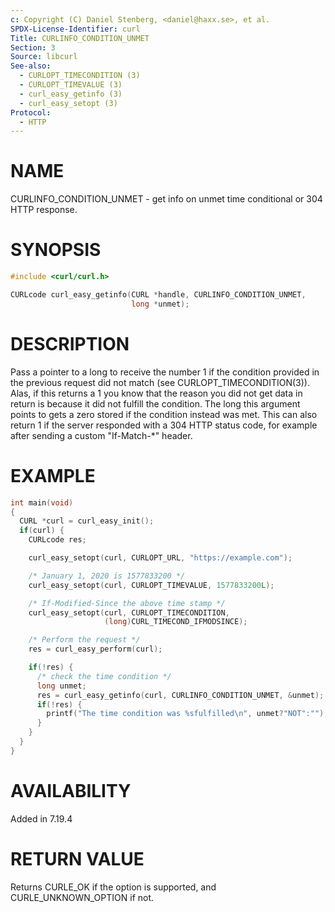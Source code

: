 ```yaml
---
c: Copyright (C) Daniel Stenberg, <daniel@haxx.se>, et al.
SPDX-License-Identifier: curl
Title: CURLINFO_CONDITION_UNMET
Section: 3
Source: libcurl
See-also:
  - CURLOPT_TIMECONDITION (3)
  - CURLOPT_TIMEVALUE (3)
  - curl_easy_getinfo (3)
  - curl_easy_setopt (3)
Protocol:
  - HTTP
---
```


# NAME

CURLINFO_CONDITION_UNMET - get info on unmet time conditional or 304 HTTP response.

# SYNOPSIS

~~~c
#include <curl/curl.h>

CURLcode curl_easy_getinfo(CURL *handle, CURLINFO_CONDITION_UNMET,
                           long *unmet);
~~~

# DESCRIPTION

Pass a pointer to a long to receive the number 1 if the condition provided in
the previous request did not match (see CURLOPT_TIMECONDITION(3)). Alas,
if this returns a 1 you know that the reason you did not get data in return is
because it did not fulfill the condition. The long this argument points to
gets a zero stored if the condition instead was met. This can also return 1 if
the server responded with a 304 HTTP status code, for example after sending a
custom "If-Match-*" header.

# EXAMPLE

~~~c
int main(void)
{
  CURL *curl = curl_easy_init();
  if(curl) {
    CURLcode res;

    curl_easy_setopt(curl, CURLOPT_URL, "https://example.com");

    /* January 1, 2020 is 1577833200 */
    curl_easy_setopt(curl, CURLOPT_TIMEVALUE, 1577833200L);

    /* If-Modified-Since the above time stamp */
    curl_easy_setopt(curl, CURLOPT_TIMECONDITION,
                     (long)CURL_TIMECOND_IFMODSINCE);

    /* Perform the request */
    res = curl_easy_perform(curl);

    if(!res) {
      /* check the time condition */
      long unmet;
      res = curl_easy_getinfo(curl, CURLINFO_CONDITION_UNMET, &unmet);
      if(!res) {
        printf("The time condition was %sfulfilled\n", unmet?"NOT":"");
      }
    }
  }
}
~~~

# AVAILABILITY

Added in 7.19.4

# RETURN VALUE

Returns CURLE_OK if the option is supported, and CURLE_UNKNOWN_OPTION if not.
